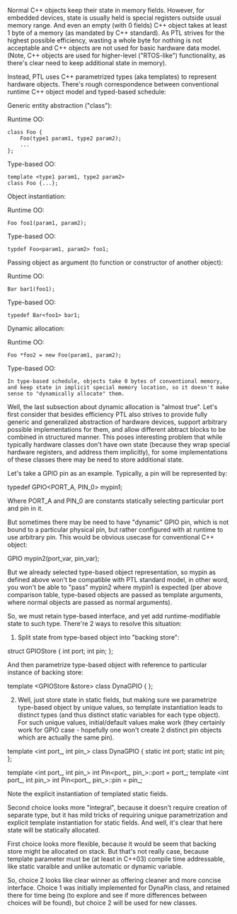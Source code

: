 Normal C++ objects keep their state in memory fields. However, for embedded
devices, state is usually held is special registers outside usual memory
range. And even an empty (with 0 fields) C++ object takes at least 1 byte
of a memory (as mandated by C++ standard). As PTL strives for the highest
possible efficiency, wasting a whole byte for nothing is not acceptable and
C++ objects are not used for basic hardware data model. (Note, C++ objects
are used for higher-level ("RTOS-like") functionality, as there's clear
need to keep additional state in memory).

Instead, PTL uses C++ parametrized types (aka templates) to represent
hardware objects. There's rough correspondence between conventional runtime
C++ object model and typed-based schedule:

Generic entity abstraction ("class"):

Runtime OO:

    class Foo {
        Foo(type1 param1, type2 param2);
        ...
    };

Type-based OO:

    template <type1 param1, type2 param2>
    class Foo {...};

Object instantiation:

Runtime OO:

    Foo foo1(param1, param2);

Type-based OO:

    typdef Foo<param1, param2> foo1;

Passing object as argument (to function or constructor of another object):

Runtime OO:

    Bar bar1(foo1);

Type-based OO:

    typedef Bar<foo1> bar1;

Dynamic allocation:

Runtime OO:

    Foo *foo2 = new Foo(param1, param2);

Type-based OO:

    In type-based schedule, objects take 0 bytes of conventional memory,
    and keep state in implicit special memory location, so it doesn't make
    sense to "dynamically allocate" them.



Well, the last subsection about dynamic allocation is "almost true". Let's
first consider that besides efficiency PTL also strives to provide fully
generic and generalized abstraction of hardware devices, support arbitrary
possible implementations for them, and allow different abtract blocks to
be combined in structured manner. This poses interesting problem that
while typically hardware classes don't have own state (because they wrap
special hardware registers, and address them implicitly), for some
implementations of these classes there may be need to store additional
state.

Let's take a GPIO pin as an example. Typically, a pin will be represented
by:

typedef GPIO<PORT_A, PIN_0> mypin1;

Where PORT_A and PIN_0 are constants statically selecting particular port
and pin in it.

But sometimes there may be need to have "dynamic" GPIO pin, which is not
bound to a particular physical pin, but rather configured with at runtime
to use arbitrary pin. This would be obvious usecase for conventional C++
object:

GPIO mypin2(port_var, pin_var);

But we already selected type-based object representation, so mypin as defined
above won't be compatible with PTL standard model, in other word, you won't be
able to "pass" mypin2 where mypin1 is expected (per above comparison table,
type-based objects are passed as template arguments, where normal objects are
passed as normal arguments).

So, we must retain type-based interface, and yet add runtime-modifiable state
to such type. There're 2 ways to resolve this situation:

1. Split state from type-based object into "backing store":

struct GPIOStore {
    int port;
    int pin;
};

And then parametrize type-based object with reference to particular instance
of backing store:

template <GPIOStore &store>
class DynaGPIO {
};

2. Well, just store state in static fields, but making sure we parametrize
type-based object by unique values, so template instantiation leads to
distinct types (and thus distinct static variables for each type object).
For such unique values, initial/default values make work (they certainly
work for GPIO case - hopefully one won't create 2 distinct pin objects
which are actually the same pin).

template <int port_, int pin_>
class DynaGPIO {
    static int port;
    static int pin;
};

template <int port_, int pin_> int Pin<port_, pin_>::port = port_;
template <int port_, int pin_> int Pin<port_, pin_>::pin = pin_;

Note the explicit instantiation of templated static fields.


Second choice looks more "integral", because it doesn't require creation of
separate type, but it has mild tricks of requiring unique parametrization
and explicit template instantiation for static fields. And well, it's clear
that here state will be statically allocated.

First choice looks more flexible, because it would be seem that backing
store might be allocated on stack. But that's not really case, because
template parameter must be (at least in C++03) compile time addressable,
like static varaible and unlike automatic or dynamic variable.

So, choice 2 looks like clear winner as offering cleaner and more concise
interface. Choice 1 was initially implemented for DynaPin class, and
retained there for time being (to explore and see if more differences
between choices will be found), but choice 2 will be used for new classes.


